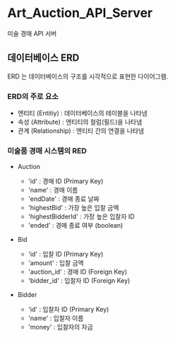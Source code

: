 # Art_Auction_API_Server
미술 경매 API 서버 
## 데이터베이스 ERD

ERD 는 데이터베이스의 구조를 시각적으로 표현한 다이어그램.

### ERD의 주로 요소
  * 엔티티 (Entitiy) : 데이터베이스의 테이블을 나타냄
  * 속성 (Attribute) : 엔티티의 컬럼(필드)을 나타냄
  * 관계 (Relationship) : 엔티티 간의 연결을 나타냄

### 미술품 경매 시스템의 RED

* Auction
   * 'id' : 경매 ID (Primary Key)
   * 'name' : 경매 이름
   * 'endDate' : 경매 종료 날짜
   * 'highestBid' : 가장 높은 입찰 금액
   * 'highestBidderId' : 가장 높은 입찰자 ID
   * 'ended' : 경매 종료 여부 (boolean)
 
* Bid
   * 'id' : 입찰 ID (Primary Key)
   * 'amount' : 입찰 금액
   * 'auction_id' : 경매 ID (Foreign Key)
   * 'bidder_id' : 입찰자 ID (Foreign Key)
 
* Bidder
   * 'id' : 입찰자 ID (Primary Key)
   * 'name' : 입찰자 이름
   * 'money' : 입찰자의 자금
 
  
